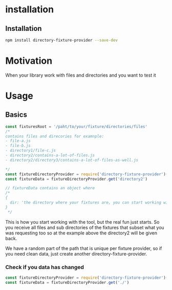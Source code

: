 # installation
## Installation
```bash
npm install directory-fixture-provider --save-dev
```

# Motivation
When your library work with files and directories and you want to test it


# Usage

## Basics

```javascript 1.6
const fixturesRoot = '/paht/to/your/fixture/directories/files'
/*
contains files and direcories for examnple:
- file-a.js
- file-b.js
- directory1/file-c.js
- directory2/contains-a-lot-of-files.js
- directory2/directory3/contains-a-lot-of-files-as-well.js

*/
const fixtureDirectoryProvider = require('directory-fixture-provider')(fixturesRoot)
const fixtureData = fixtureDirectoryProvider.get('directory2') 

// fixtureData contains an object where
/*
{
  dir: 'the directory where your fixtures are, you can start working with these files'
}
 */
```

This is how you start working with the tool, but the real fun just starts.
So you receive all files and sub directories of the fixtures that subset what 
you was requesting too so at the example above the directory2 will be given back.

We have a random part of the path that is unique per fixture provider, so if you
need clean data, just create another directory-fixture-provider.

### Check if you data has changed

```javascript 1.6
const fixtureDirectoryProvider = require('directory-fixture-provider')(fixturesRoot)
const fixtureData = fixtureDirectoryProvider.get('./')

 


```

